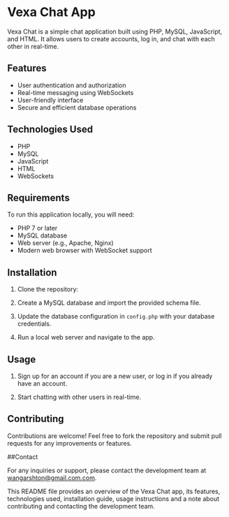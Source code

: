 # Vexa Chat App

Vexa Chat is a simple chat application built using PHP, MySQL, JavaScript, and HTML. It allows users to create accounts, log in, and chat with each other in real-time.

## Features

- User authentication and authorization
- Real-time messaging using WebSockets
- User-friendly interface
- Secure and efficient database operations

## Technologies Used

- PHP
- MySQL
- JavaScript
- HTML
- WebSockets

## Requirements

To run this application locally, you will need:

- PHP 7 or later
- MySQL database
- Web server (e.g., Apache, Nginx)
- Modern web browser with WebSocket support

## Installation

1. Clone the repository:

2. Create a MySQL database and import the provided schema file.

3. Update the database configuration in `config.php` with your database credentials.

4. Run a local web server and navigate to the app.

## Usage

1. Sign up for an account if you are a new user, or log in if you already have an account.

2. Start chatting with other users in real-time.

## Contributing

Contributions are welcome! Feel free to fork the repository and submit pull requests for any improvements or features.

##Contact

For any inquiries or support, please contact the development team at wangarshton@gmail.com.com.

This README file provides an overview of the Vexa Chat app, its features, technologies used, installation guide, usage instructions and a note about contributing and contacting the development team.
